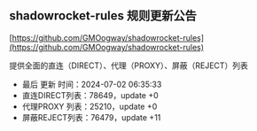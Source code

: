 ## shadowrocket-rules 规则更新公告

[https://github.com/GMOogway/shadowrocket-rules](https://github.com/GMOogway/shadowrocket-rules)

提供全面的直连（DIRECT）、代理（PROXY）、屏蔽（REJECT）列表
- 最后 更新 时间：2024-07-02 06:35:33
- 直连DIRECT列表：78649，update +0
- 代理PROXY 列表：25210，update +0
- 屏蔽REJECT列表：76479，update +11